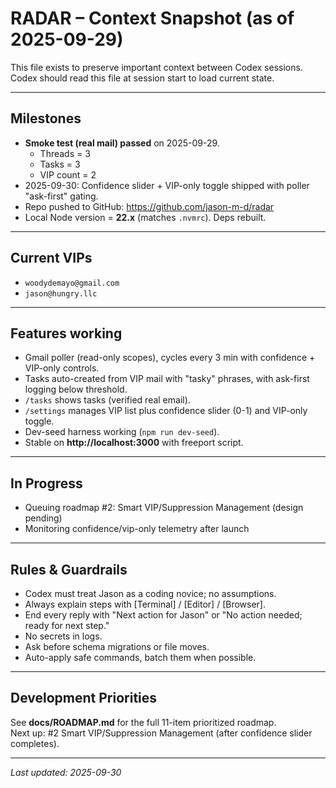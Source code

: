 # RADAR – Context Snapshot (as of 2025-09-29)

This file exists to preserve important context between Codex sessions.  
Codex should read this file at session start to load current state.

---

## Milestones
- **Smoke test (real mail) passed** on 2025-09-29.  
  - Threads = 3  
  - Tasks = 3  
  - VIP count = 2  
- 2025-09-30: Confidence slider + VIP-only toggle shipped with poller "ask-first" gating.
- Repo pushed to GitHub: https://github.com/jason-m-d/radar  
- Local Node version = **22.x** (matches `.nvmrc`). Deps rebuilt.  

---

## Current VIPs
- `woodydemayo@gmail.com`  
- `jason@hungry.llc`  

---

## Features working
- Gmail poller (read-only scopes), cycles every 3 min with confidence + VIP-only controls.  
- Tasks auto-created from VIP mail with "tasky" phrases, with ask-first logging below threshold.  
- `/tasks` shows tasks (verified real email).  
- `/settings` manages VIP list plus confidence slider (0-1) and VIP-only toggle.  
- Dev-seed harness working (`npm run dev-seed`).  
- Stable on **http://localhost:3000** with freeport script.  

---

## In Progress
- Queuing roadmap #2: Smart VIP/Suppression Management (design pending)  
- Monitoring confidence/vip-only telemetry after launch  

---

## Rules & Guardrails
- Codex must treat Jason as a coding novice; no assumptions.  
- Always explain steps with [Terminal] / [Editor] / [Browser].  
- End every reply with "Next action for Jason" or "No action needed; ready for next step."  
- No secrets in logs.  
- Ask before schema migrations or file moves.  
- Auto-apply safe commands, batch them when possible.  

---

## Development Priorities
See **docs/ROADMAP.md** for the full 11-item prioritized roadmap.  
Next up: #2 Smart VIP/Suppression Management (after confidence slider completes).

---

*Last updated: 2025-09-30*
